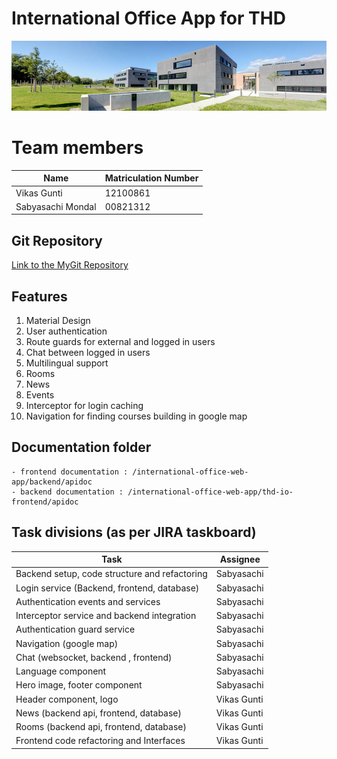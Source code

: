 # International Office App for THD

![THD campus](thd_campus.jpg)

# Team members

| Name              | Matriculation Number |
| ----------------- | -------------------- |
| Vikas Gunti       | 12100861             |
| Sabyasachi Mondal | 00821312             |

## Git Repository

[Link to the MyGit Repository](https://mygit.th-deg.de/vg04861/international-office-web-app.git)

## Features
1. Material Design
2. User authentication
3. Route guards for external and logged in users
4. Chat between logged in users
5. Multilingual support
6. Rooms
7. News
8. Events
9. Interceptor for login caching
10. Navigation for finding courses building in google map

## Documentation folder

    - frontend documentation : /international-office-web-app/backend/apidoc
    - backend documentation : /international-office-web-app/thd-io-frontend/apidoc

## Task divisions (as per JIRA taskboard)

| Task            | Assignee |
| ----------------- | -------------------- |
| Backend setup, code structure and refactoring | Sabyasachi |
| Login service (Backend, frontend, database) | Sabyasachi |
| Authentication events and services | Sabyasachi |
| Interceptor service and backend integration | Sabyasachi |
| Authentication guard service | Sabyasachi |
| Navigation (google map) | Sabyasachi |
| Chat (websocket, backend , frontend) | Sabyasachi |
| Language component | Sabyasachi |
| Hero image, footer component | Sabyasachi |
| Header component, logo | Vikas Gunti |
| News (backend api, frontend, database) | Vikas Gunti |
| Rooms (backend api, frontend, database) | Vikas Gunti |
| Frontend code refactoring and Interfaces | Vikas Gunti |
